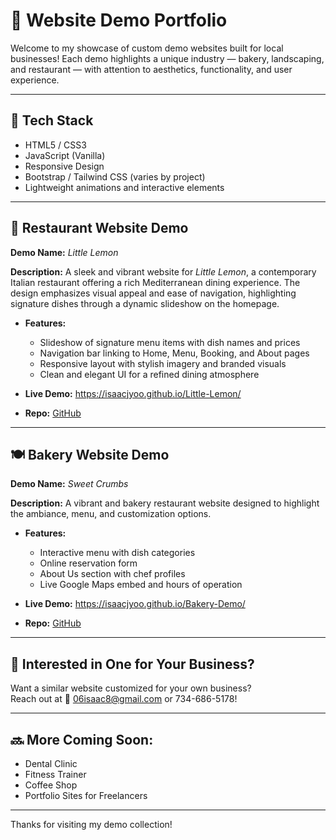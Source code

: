 # 🌟 Website Demo Portfolio

Welcome to my showcase of custom demo websites built for local businesses! Each demo highlights a unique industry — bakery, landscaping, and restaurant — with attention to aesthetics, functionality, and user experience.

---

## 🔧 Tech Stack
- HTML5 / CSS3
- JavaScript (Vanilla)
- Responsive Design
- Bootstrap / Tailwind CSS (varies by project)
- Lightweight animations and interactive elements

---

## 🍋 Restaurant Website Demo

**Demo Name:** *Little Lemon*

**Description:** A sleek and vibrant website for *Little Lemon*, a contemporary Italian restaurant offering a rich Mediterranean dining experience. The design emphasizes visual appeal and ease of navigation, highlighting signature dishes through a dynamic slideshow on the homepage.

- **Features:**
  - Slideshow of signature menu items with dish names and prices
  - Navigation bar linking to Home, Menu, Booking, and About pages
  - Responsive layout with stylish imagery and branded visuals
  - Clean and elegant UI for a refined dining atmosphere

- **Live Demo:** https://isaacjyoo.github.io/Little-Lemon/
- **Repo:** [GitHub](https://github.com/isaacjyoo/Little-Lemon)

---

## 🍽️ Bakery Website Demo

**Demo Name:** *Sweet Crumbs*

**Description:** A vibrant and bakery restaurant website designed to highlight the ambiance, menu, and customization options.

- **Features:**
  - Interactive menu with dish categories
  - Online reservation form
  - About Us section with chef profiles
  - Live Google Maps embed and hours of operation

- **Live Demo:** https://isaacjyoo.github.io/Bakery-Demo/
- **Repo:** [GitHub](https://github.com/isaacjyoo/Bakery-Demo)

---

## 💬 Interested in One for Your Business?

Want a similar website customized for your own business?  
Reach out at 📧 06isaac8@gmail.com or 734-686-5178!

---

## 🔜 More Coming Soon:
- Dental Clinic
- Fitness Trainer
- Coffee Shop
- Portfolio Sites for Freelancers

---

Thanks for visiting my demo collection!
